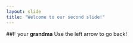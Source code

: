 ```yaml
---
layout: slide
title: "Welcome to our second slide!"
---
```

##F your __grandma__
Use the left arrow to go back!
